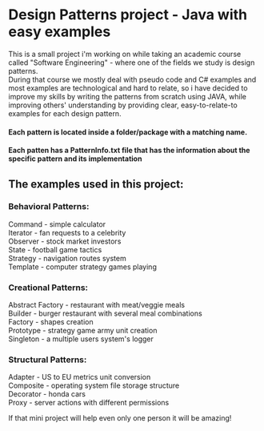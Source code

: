 <h1>Design Patterns project - Java with easy examples</h1>

This is a small project i'm working on while taking an academic course called "Software Engineering" - where one of the fields we study is design patterns.<br />
During that course we mostly deal with pseudo code and C# examples and most examples are technological and hard to relate, so i have decided to improve my skills by writing the patterns from scratch using JAVA, while improving others' understanding by providing clear, easy-to-relate-to examples for each design pattern.

<h4>Each pattern is located inside a folder/package with a matching name.</h4>
<h4>Each patten has a PatternInfo.txt file that has the information about the specific pattern and its implementation</h4>

<h2>The examples used in this project:</h2>
<h3>Behavioral Patterns:</h3>
Command - simple calculator<br />
Iterator - fan requests to a celebrity<br />
Observer - stock market investors<br />
State - football game tactics<br />
Strategy - navigation routes system<br />
Template - computer strategy games playing<br />

<h3>Creational Patterns:</h3>
Abstract Factory - restaurant with meat/veggie meals<br />
Builder - burger restaurant with several meal combinations<br />
Factory - shapes creation<br />
Prototype - strategy game army unit creation<br />
Singleton - a multiple users system's logger<br />

<h3>Structural Patterns:</h3>
Adapter - US to EU metrics unit conversion<br />
Composite - operating system file storage structure<br />
Decorator - honda cars<br />
Proxy - server actions with different permissions<br />

If that mini project will help even only one person it will be amazing!
